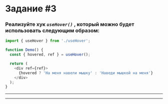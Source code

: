 # Задание #3

### Реализуйте хук _`useHover()`_ , который можно будет использовать следующим образом:

```JavaScript
import { useHover } from './useHover';

function Demo() {
  const { hovered, ref } = useHover();

  return (
    <div ref={ref}>
      {hovered ? 'На меня навели мышку' : 'Наведи мышкой на меня'}
    </div>
  );
}
```

---

---
